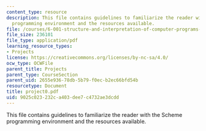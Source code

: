 ```yaml
---
content_type: resource
description: This file contains guidelines to familiarize the reader with the Scheme
  programming environment and the resources available.
file: /courses/6-001-structure-and-interpretation-of-computer-programs-spring-2005/9025c023232ca403dee7c4732ae3dcdd_project0.pdf
file_size: 236101
file_type: application/pdf
learning_resource_types:
- Projects
license: https://creativecommons.org/licenses/by-nc-sa/4.0/
ocw_type: OCWFile
parent_title: Projects
parent_type: CourseSection
parent_uid: 2655e936-78db-5b79-f0ec-b2ec66bfd54b
resourcetype: Document
title: project0.pdf
uid: 9025c023-232c-a403-dee7-c4732ae3dcdd
---
```

This file contains guidelines to familiarize the reader with the Scheme programming environment and the resources available.